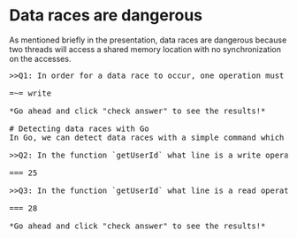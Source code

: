 # Data races are dangerous
As mentioned briefly in the presentation, data races are dangerous because two threads will access a shared memory location with no synchronization on the accesses.

<pre>
>>Q1: In order for a data race to occur, one operation must be what?<<

=~= write

*Go ahead and click "check answer" to see the results!* 

# Detecting data races with Go
In Go, we can detect data races with a simple command which we'll reveal in a bit. Before we do that, take a look at the code in `data_race_example.go`. This code definitely has a data race in it. Before we use Go's magical powers to identify where the data race causing culprits are, let's try to identify it ourselves.

>>Q2: In the function `getUserId` what line is a write operation?<<

=== 25

>>Q3: In the function `getUserId` what line is a read operation?<<

=== 28

*Go ahead and click "check answer" to see the results!* 

</pre>